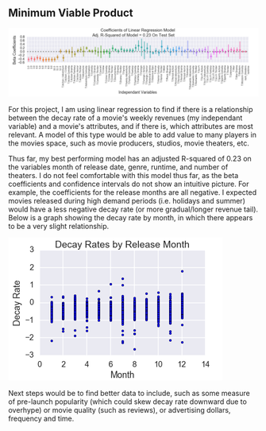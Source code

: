 ## Minimum Viable Product ##

![Coeff Plot](https://raw.githubusercontent.com/applebym/project2_movie/master/img/mvp_coefplot.png)

For this project, I am using linear regression to find if there is a relationship between the decay rate of a movie's weekly revenues (my independant variable) and a movie's attributes, and if there is, which attributes are most relevant. A model of this type would be able to add value to many players in the movies space, such as movie producers, studios, movie theaters, etc. 

Thus far, my best performing model has an adjusted R-squared of 0.23 on the variables month of release date, genre, runtime, and number of theaters. I do not feel comfortable with this model thus far, as the beta coefficients and confidence intervals do not show an intuitive picture. For example, the coefficients for the release months are all negative. I expected movies released during high demand periods (i.e. holidays and summer) would have a less negative decay rate (or more gradual/longer revenue tail). Below is a graph showing the decay rate by month, in which there appears to be a very slight relationship. 

![Decay Rate by Release Month](https://raw.githubusercontent.com/applebym/project2_movie/master/img/scatter_release_month.png)

Next steps would be to find better data to include, such as some measure of pre-launch popularity (which could skew decay rate downward due to overhype) or movie quality (such as reviews), or advertising dollars, frequency and time.
